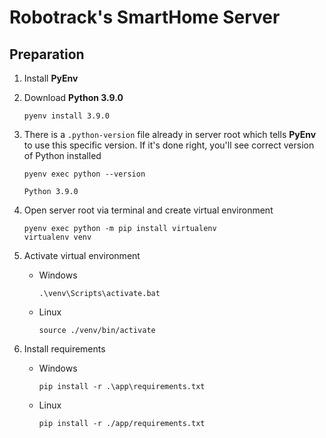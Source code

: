 # Robotrack's SmartHome Server

## Preparation

1. Install **PyEnv**
2. Download **Python 3.9.0**

   ```shell
   pyenv install 3.9.0
   ``` 

3. There is a `.python-version` file already in server root which tells **PyEnv** to use this specific version. If it's done right, you'll see correct version of Python installed

   ```shell
   pyenv exec python --version
   ``` 
   ```
   Python 3.9.0
   ```
    
4. Open server root via terminal and create virtual environment

   ```shell
   pyenv exec python -m pip install virtualenv
   virtualenv venv
   ```

5. Activate virtual environment

   - Windows
 
     ```shell
     .\venv\Scripts\activate.bat
     ```

   - Linux

     ```shell
     source ./venv/bin/activate
     ```

6. Install requirements

   - Windows
 
     ```shell
     pip install -r .\app\requirements.txt 
     ```

   - Linux

     ```shell
     pip install -r ./app/requirements.txt
     ```
